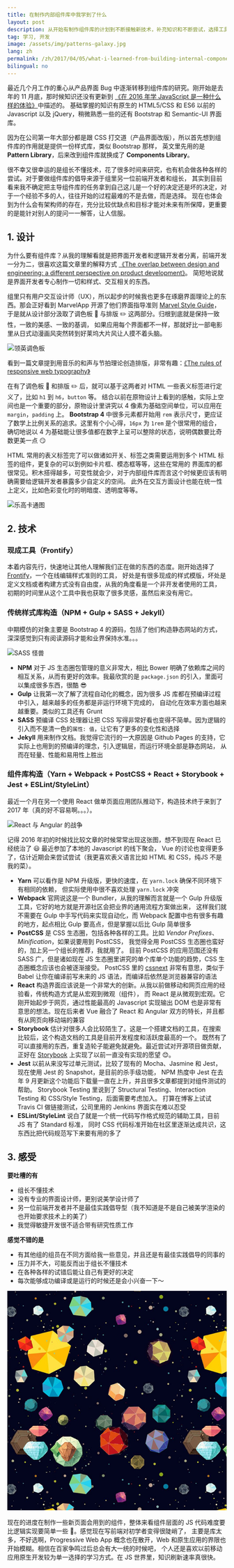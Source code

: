 ```yaml
---
title: 在制作内部组件库中我学到了什么
layout: post
description: 从开始有制作组件库的计划到不断接触新技术，补充知识和不断尝试，选择工具并且做第一版最后的决策
tag: 学习, 开发
image: /assets/img/patterns-galaxy.jpg
lang: zh
permalink: /zh/2017/04/05/what-i-learned-from-building-internal-components-library/
bilingual: no
---
```


最近几个月工作的重心从产品界面 Bug 中逐渐转移到组件库的研究。刚开始是去年的 11 月底，那时候知识还没有更新到
[《在 2016 年学 JavaScript 是一种什么样的体验》](https://zhuanlan.zhihu.com/p/22782487)中描述的。
基础掌握的知识有原生的 HTML5/CSS 和 ES6 以前的 Javascript 以及 jQuery，稍微熟悉一些的还有 Bootstrap 和 Semantic-UI 界面库。

因为在公司第一年大部分都是跟 CSS 打交道（产品界面改版），所以首先想到组件库的作用就是提供一份样式库，类似 Bootstrap 那样，
英文里先用的是 **Pattern Library**，后来改到组件库就换成了 **Components Library**。

很不幸又很幸运的是组长不懂技术，花了很多时间来研究，也有机会做各种各样的尝试。对于要做组件库的倡导来源于组里另一位前端开发者和组长，
其实到目前看来我不确定把主导组件库的任务拿到自己这儿是一个好的决定还是坏的决定，对于一个经验不多的人，往往开始的过程最难的不是去做，而是选择。
现在也体会到为什么会有架构师的存在，充分比较优缺点和目标才能对未来有所保障，更重要的是能针对别人的提问一一解答，让人信服。

## 1. 设计

为什么要有组件库？从我的理解看就是把界面开发者和逻辑开发者分离，前端开发一分为二，很喜欢这篇文章里的解释方式
[《The overlap between design and engineering: a different perspective on product development》](https://www.ckl.io/blog/overlap-between-design-engineering/?utm_content=buffer4740c&utm_medium=social&utm_source=twitter.com&utm_campaign=buffer&from=timeline&isappinstalled=0)。
简短地说就是界面开发者专心制作一切和样式、交互相关的东西。

组里只有用户交互设计师（UX），所以起步的时候我也更多在琢磨界面理论上的东西。那会正好看到 MarvelApp 开源了他们界面指导准则 [Marvel Style Guide](https://marvelapp.com/styleguide/overview/introduction)，
于是就从设计部分汲取了调色板 :art: 与排版 :pencil2: 这两部分。归根到底就是保持一致性，一致的美感、一致的基调，
如果应用每个界面都不一样，那就好比一部电影里从日式动漫画风突然转到好莱坞大片风让人摸不着头脑。

![领英调色板](https://content.linkedin.com/content/dam/brand/site/img/color/color-palette-order.png)

看到一篇文章提到用音乐的和声与节拍理论创造排版，非常有趣：[《The rules of responsive web typography》](http://www.creativebloq.com/how-to/the-rules-of-responsive-web-typography)

在有了调色板 :art: 和排版 :pencil2: 后，就可以基于这两者对 HTML 一些表义标签进行定义了，比如 `h1` 到 `h6`，`button` 等。
结合以前在原物设计上看到的感触，实际上空间也是一个重要的部分，原物设计里讲究以 4 像素为基础空间单位，可以应用在 `margin`，`padding` 上。
**Bootstrap 4** 中很多元素都开始用 `rem` 表示尺寸，更应证了数学上比例关系的追求。这里有个小心得，`16px` 为 `1rem` 是个很常用的组合，
确切地说以 4 为基础能让很多值都在数字上呈可以整除的状态，说明偶数要比奇数更美一点 :smirk:

HTML 常用的表义标签完了可以做诸如开关、标签之类需要运用到多个 HTML 标签的组件，更复杂的可以到例如卡片框、模态框等等，这些在常用的
界面库的都很常见。积木搭得越多，可变性就会少，对于内部组件库而言这个时候更应该有明确需要给逻辑开发者暴露多少自定义的空间。
此外在交互方面设计也能在统一性上定义，比如色彩变化时的明暗度、透明度等等。

![乐高卡通图](https://lc-www-live-s.legocdn.com/r/www/r/dccomicssuperheroes/-/media/franchises/dc%20comics%20super%20heroes%202014/home/touts%20favorites/characters-2-720x430.jpg?l.r2=-1411488742)

## 2. 技术

### 现成工具（Frontify）

本着内容先行，快速地让其他人理解我们正在做的东西的态度。刚开始选择了 [Frontify](https://frontify.com)，一个在线编辑样式准则的工具，
好处是有很多现成的样式模版，坏处是定义文档或者构建方式没有自由度，从我的角度看是一个非开发者使用的工具，
初期的时间里从这个工具中我也获取了很多灵感，虽然后来没有用它。

### 传统样式库构造（NPM + Gulp + SASS + Jekyll）

中期模仿的对象主要是 Bootstrap 4 的源码，包括了他们构造静态网站的方式，深深感觉到只有阅读源码才能和业界保持水准。。。

![SASS 怪兽](https://cdn.dribbble.com/users/158849/screenshots/1244430/sass-monster_1x.png)

- **NPM** 对于 JS 生态圈包管理的意义非常大，相比 Bower 明确了依赖库之间的相互关系，从而有更好的效率。我最欣赏的是 `package.json`
的引入，里面可以集成很多东西，很酷 :sunglasses:
- **Gulp** 让我第一次了解了流程自动化的概念，因为很多 JS 库都在预编译过程中引入，越来越多的任务都是非运行环境下完成的，
自动化在效率方面也越来越重要。类似的工具还有 Grunt
- **SASS** 预编译 CSS 处理器让把 CSS 写得非常好看也变得不简单。因为逻辑的引入而不是清一色的`属性: 值`，让它有了更多的变化性和选择
- **Jekyll** 用来制作文档。我觉得它流行的一大原因是 Github Pages 的支持，它实际上也用到的预编译的理念，引入逻辑层，而运行环境全部是静态网站，
从而在轻量、性能和易用性上胜出

### 组件库构造（Yarn + Webpack + PostCSS + React + Storybook + Jest + ESLint/StyleLint）

最近一个月在另一个使用 React 做单页面应用团队推动下，构造技术终于来到了 2017 年（真的好不容易啊。。。）。

![React 与 Angular 的战争](https://cdn-images-1.medium.com/max/800/1*MRPl_SNuRGJchb6eOAnkSA.jpeg)

记得 2016 年初的时候找比较文章的时候常常出现这张图，想不到现在 React 已经统治了 :smiley: 最近参加了本地的 Javascript 的线下聚会，
Vue 的讨论也变得更多了，估计近期会来尝试尝试（我更喜欢表义语言比如 HTML 和 CSS，纯JS 不是我的菜）。

- **Yarn** 可以看作是 NPM 升级版，更快的速度，在 `yarn.lock` 确保不同环境下有相同的依赖，
但实际使用中很不喜欢处理 `yarn.lock` 冲突 
- **Webpack** 官网说这是一个 Bundler，从我的理解而言就是一个 Gulp 升级版工具，它好的地方就是开源社区会把业界的通用流程方案做出来，
这样我们就不需要在 Gulp 中手写代码来实现自动化，而 Webpack 配置中也有很多有趣的地方，起点相比 Gulp 要高点，但是掌握以后比
Gulp 简单很多
- **PostCSS** 是 CSS 生态圈，包括各种各样的工具。比如 *Vendor Prefixes*、*Minification*，如果说要用到 PostCSS，
我觉得全用 PostCSS 生态圈也蛮好的，加上另一个组长的推荐，我就用了。
目前 PostCSS 的应用范围还没有 SASS 广，但是诸如现在 JS 生态圈里讲究的单个库单个功能的趋势，CSS 生态圈概念应该也会被逐渐接受。
PostCSS 里的 [cssnext](http://cssnext.io) 非常有意思，类似于 Babel 让你在编译前写未来的 JS 语法，而编译后依然是浏览器兼容的语法
- **React** 构造界面应该说是一个非常大的创新。从我以前做移动和网页应用的经验看，传统构造方式是从宏观到微观（组件），
而 React 是从微观到宏观。它刚开始起步于网页，通过性能最高的 Javascript 实现输出 DOM 也是非常有意思的想法。现在后来者 Vue 融合了
React 和 Angular 双方的特长，并且都有从网页向移动端的兼容
- **Storybook** 估计对很多人会比较陌生了。这是一个搭建文档的工具，在搜索比较后，这个构造文档的工具是目前开发程度和活跃度最高的一个。
既然有了可以直接用的东西，重复造轮子能避免就避免。最近尝试对开源项目做贡献，正好在 [Storybook](https://getstorybook.io) 上实现了以前一直没有实现的愿望 :blush:。
- **Jest** 以前从来没写过单元测试，比较了现有的 Mocha、Jasmine 和 Jest，现在使用 Jest 的 Snapshot，是目前的杀手级功能，
NPM 热度中 Jest 在去年 9 月更新这个功能后下载量一直在上升，并且很多文章都提到对组件测试的帮助。
Storybook Testing 里说到了 Structural Testing、Interaction Testing 和 CSS/Style Testing，后面需要考虑加入。
打算在博客上试试 Travis CI 做链接测试，公司里用的 Jenkins 界面实在难以忍受
- **ESLint/StyleLint** 说白了就是一个统一代码写作格式规范的辅助工具，目前 JS 有了 Standard 标准，
同时 CSS 代码标准开始在社区里逐渐达成共识，这东西比把代码规范写下来要有用的多了


## 3. 感受

**要吐槽的有**

- 组长不懂技术
- 没有专业的界面设计师，更别说美学设计师了
- 另一位前端开发者并不是最佳实践倡导型（我不知道是不是自己被美学渲染的也开始要求技术上的美了）
- 我觉得敏捷开发很不适合带有研究性质工作

**感觉不错的是**

- 有其他组的组员在不同方面给我一些意见，并且还是有最佳实践倡导的同事的
- 压力并不大，可能反而出于组长不懂技术
- 在各种各样的试错后能让自己有更好的决定
- 每次能够成功编译或是运行的时候还是会小兴奋一下～

![组件星球](/assets/img/patterns-galaxy.jpg)

现在的进度在制作一些新页面会用到的组件，整体来看组件层面的 JS 代码难度要比逻辑实现要简单一些 :clap:。感觉现在写前端对初学者变得很陡峭了，
主要是库太多，不好选啊，Progressive Web App 概念也在散开，Web 和原生应用的界限也开始模糊。相信在百家争鸣过后总会有大一统的时候吧，
个人还是喜欢以前移动应用原生开发较为单一选择的学习方式。在 JS 世界里，知识刷新速率真很快。